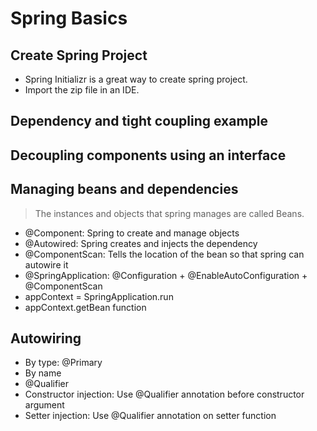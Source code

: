 # Spring Basics

## Create Spring Project

- Spring Initializr is a great way to create spring project.
- Import the zip file in an IDE.

## Dependency and tight coupling example

## Decoupling components using an interface

## Managing beans and dependencies

> The instances and objects that spring manages are called Beans.

- @Component: Spring to create and manage objects
- @Autowired: Spring creates and injects the dependency
- @ComponentScan: Tells the location of the bean so that spring can autowire it
- @SpringApplication: @Configuration + @EnableAutoConfiguration + @ComponentScan
- appContext = SpringApplication.run
- appContext.getBean function

## Autowiring

- By type: @Primary
- By name
- @Qualifier
- Constructor injection: Use @Qualifier annotation before constructor argument
- Setter injection: Use @Qualifier annotation on setter function

